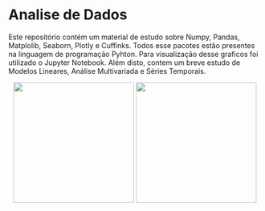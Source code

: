 # Analise de Dados
Este repositório contém um material de estudo sobre Numpy, Pandas, Matplolib, Seaborn, Plotly e Cuffinks.
Todos esse pacotes estão presentes na linguagem de programação Pyhton. 
Para visualização desse graficos foi utilizado o Jupyter Notebook.
Além disto, contem um breve estudo de Modelos Lineares, Análise Multivariada e Séries Temporais.


<p align="center">
  <img src="https://encrypted-tbn0.gstatic.com/images?q=tbn:ANd9GcQK4ASrNgCJpBhdHf8o2_X1PdgCpFXAWamHn-CwrCjMwoA1CfDX" height="240" width="240">
  <img src="https://upload.wikimedia.org/wikipedia/commons/thumb/3/38/Jupyter_logo.svg/250px-Jupyter_logo.svg.png" height="240" width="240">
</p>

